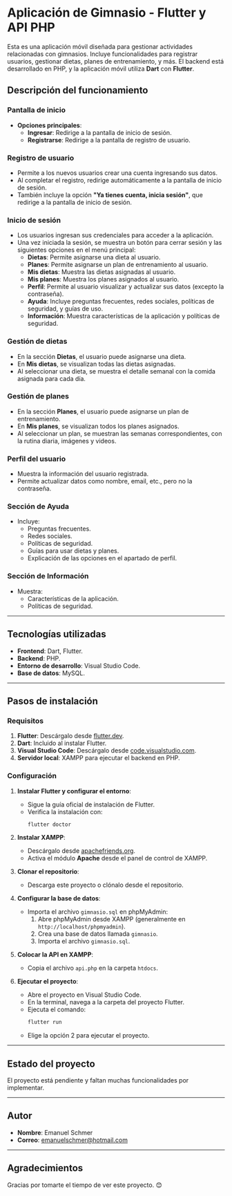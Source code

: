 # **Aplicación de Gimnasio - Flutter y API PHP**

Esta es una aplicación móvil diseñada para gestionar actividades relacionadas con gimnasios. Incluye funcionalidades para registrar usuarios, gestionar dietas, planes de entrenamiento, y más. El backend está desarrollado en PHP, y la aplicación móvil utiliza **Dart** con **Flutter**.

## **Descripción del funcionamiento**

### **Pantalla de inicio**
- **Opciones principales**:
  - **Ingresar**: Redirige a la pantalla de inicio de sesión.
  - **Registrarse**: Redirige a la pantalla de registro de usuario.

### **Registro de usuario**
- Permite a los nuevos usuarios crear una cuenta ingresando sus datos.
- Al completar el registro, redirige automáticamente a la pantalla de inicio de sesión.
- También incluye la opción **"Ya tienes cuenta, inicia sesión"**, que redirige a la pantalla de inicio de sesión.

### **Inicio de sesión**
- Los usuarios ingresan sus credenciales para acceder a la aplicación.
- Una vez iniciada la sesión, se muestra un botón para cerrar sesión y las siguientes opciones en el menú principal:
  - **Dietas**: Permite asignarse una dieta al usuario.
  - **Planes**: Permite asignarse un plan de entrenamiento al usuario.
  - **Mis dietas**: Muestra las dietas asignadas al usuario.
  - **Mis planes**: Muestra los planes asignados al usuario.
  - **Perfil**: Permite al usuario visualizar y actualizar sus datos (excepto la contraseña).
  - **Ayuda**: Incluye preguntas frecuentes, redes sociales, políticas de seguridad, y guías de uso.
  - **Información**: Muestra características de la aplicación y políticas de seguridad.

### **Gestión de dietas**
- En la sección **Dietas**, el usuario puede asignarse una dieta.
- En **Mis dietas**, se visualizan todas las dietas asignadas.
- Al seleccionar una dieta, se muestra el detalle semanal con la comida asignada para cada día.

### **Gestión de planes**
- En la sección **Planes**, el usuario puede asignarse un plan de entrenamiento.
- En **Mis planes**, se visualizan todos los planes asignados.
- Al seleccionar un plan, se muestran las semanas correspondientes, con la rutina diaria, imágenes y videos.

### **Perfil del usuario**
- Muestra la información del usuario registrada.
- Permite actualizar datos como nombre, email, etc., pero no la contraseña.

### **Sección de Ayuda**
- Incluye:
  - Preguntas frecuentes.
  - Redes sociales.
  - Políticas de seguridad.
  - Guías para usar dietas y planes.
  - Explicación de las opciones en el apartado de perfil.

### **Sección de Información**
- Muestra:
  - Características de la aplicación.
  - Políticas de seguridad.

---

## **Tecnologías utilizadas**
- **Frontend**: Dart, Flutter.
- **Backend**: PHP.
- **Entorno de desarrollo**: Visual Studio Code.
- **Base de datos**: MySQL.

---

## **Pasos de instalación**

### **Requisitos**
1. **Flutter**: Descárgalo desde [flutter.dev](https://flutter.dev/).
2. **Dart**: Incluido al instalar Flutter.
3. **Visual Studio Code**: Descárgalo desde [code.visualstudio.com](https://code.visualstudio.com/).
4. **Servidor local**: XAMPP para ejecutar el backend en PHP.

### **Configuración**
1. **Instalar Flutter y configurar el entorno**:
   - Sigue la guía oficial de instalación de Flutter.
   - Verifica la instalación con:
     ```bash
     flutter doctor
     ```
2. **Instalar XAMPP**:
   - Descárgalo desde [apachefriends.org](https://www.apachefriends.org/).
   - Activa el módulo **Apache** desde el panel de control de XAMPP.

3. **Clonar el repositorio**:
   - Descarga este proyecto o clónalo desde el repositorio.

4. **Configurar la base de datos**:
   - Importa el archivo `gimnasio.sql` en phpMyAdmin:
     1. Abre phpMyAdmin desde XAMPP (generalmente en `http://localhost/phpmyadmin`).
     2. Crea una base de datos llamada `gimnasio`.
     3. Importa el archivo `gimnasio.sql`.

5. **Colocar la API en XAMPP**:
   - Copia el archivo `api.php` en la carpeta `htdocs`.

6. **Ejecutar el proyecto**:
   - Abre el proyecto en Visual Studio Code.
   - En la terminal, navega a la carpeta del proyecto Flutter.
   - Ejecuta el comando:
     ```bash
     flutter run
     ```
   - Elige la opción 2 para ejecutar el proyecto.

---

## **Estado del proyecto**
El proyecto está pendiente y faltan muchas funcionalidades por implementar.

---

## **Autor**
- **Nombre**: Emanuel Schmer  
- **Correo**: emanuelschmer@hotmail.com  

---

## **Agradecimientos**
Gracias por tomarte el tiempo de ver este proyecto. 😊
